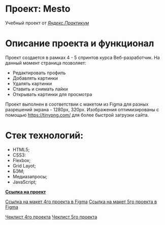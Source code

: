 # Проект: Mesto
Учебный проект от [*Яндекс.Практикум*](https://practicum.yandex.ru/)

# Описание проекта и функционал
Проект создается в рамках 4 - 5 спринтов курса Веб-разработчик. 
На данный момент страница позволяет:
* Редактировать профиль
* Добавлять картинки
* Удалять картинки
* Ставить и снимать лайки
* Открывать картинки для просмотра

Проект выполнен в соответствии с макетом из Figma для разных разрешений экрана - 1280px, 320px. Изображения оптимизированы с помощью https://tinypng.com/ для более быстрой загрузки сайта.

# Стек технологий:
* HTML5;
* CSS3:
* Flexbox;
* Grid Layot;
* БЭМ;
* Медиазапросы;
* JavaScript;

**[Ссылка на проект](https://smolskaia.github.io/mesto/)**


[Ссылка на макет 4го проекта в Figma](https://www.figma.com/file/2cn9N9jSkmxD84oJik7xL7/JavaScript.-Sprint-4?node-id=0%3A1)
[Ссылка на макет 5го проекта в Figma](https://www.figma.com/file/bjyvbKKJN2naO0ucURl2Z0/JavaScript.-Sprint-5?node-id=0%3A1&t=PrPnUojclPdvzqA4-0)

[Чеклист 4го проекта](https://code.s3.yandex.net/web-developer/checklists-pdf/new-program/checklist-4.pdf)
[Чеклист 5го проекта](https://code.s3.yandex.net/web-developer/checklists-pdf/new-program/checklist-5.pdf)
